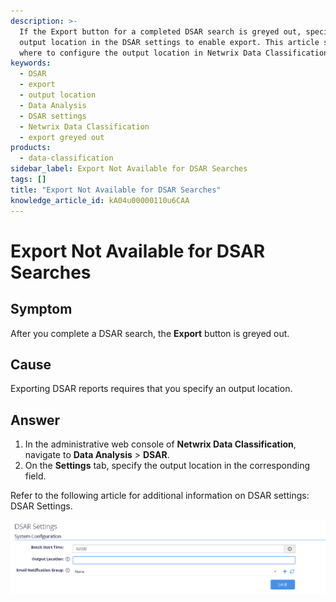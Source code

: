 ```yaml
---
description: >-
  If the Export button for a completed DSAR search is greyed out, specify an
  output location in the DSAR settings to enable export. This article shows
  where to configure the output location in Netwrix Data Classification.
keywords:
  - DSAR
  - export
  - output location
  - Data Analysis
  - DSAR settings
  - Netwrix Data Classification
  - export greyed out
products:
  - data-classification
sidebar_label: Export Not Available for DSAR Searches
tags: []
title: "Export Not Available for DSAR Searches"
knowledge_article_id: kA04u00000110u6CAA
---
```


# Export Not Available for DSAR Searches

## Symptom

After you complete a DSAR search, the **Export** button is greyed out.

## Cause

Exporting DSAR reports requires that you specify an output location.

## Answer

1. In the administrative web console of **Netwrix Data Classification**, navigate to **Data Analysis** > **DSAR**.  
2. On the **Settings** tab, specify the output location in the corresponding field.

Refer to the following article for additional information on DSAR settings: DSAR Settings.

![DSAR Settings screenshot](images/ka04u000001170U_0EM4u000008LceH.png)
